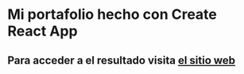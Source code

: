 # Mi portafolio hecho con Create React App
## Para acceder a el resultado visita <a href="https://luisangel.tech">el sitio web</a>
